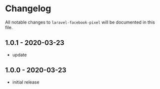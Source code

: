 # Changelog

All notable changes to `laravel-facebook-pixel` will be documented in this file.

## 1.0.1 - 2020-03-23

- update

## 1.0.0 - 2020-03-23

- initial release
